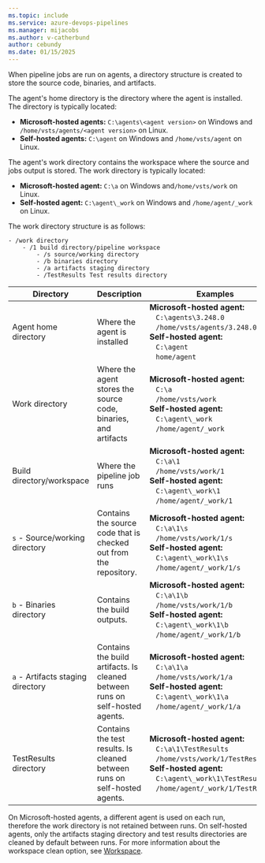 ```yaml
---
ms.topic: include
ms.service: azure-devops-pipelines
ms.manager: mijacobs
ms.author: v-catherbund
author: cebundy
ms.date: 01/15/2025
---
```


When pipeline jobs are run on agents, a directory structure is created to store the source code, binaries, and artifacts. 

The agent's home directory is the directory where the agent is installed. The directory is typically located:

- **Microsoft-hosted agents:** `C:\agents\<agent version>` on Windows and `/home/vsts/agents/<agent version>` on Linux. 
- **Self-hosted agents:** `C:\agent` on Windows and `/home/vsts/agent` on Linux.

The agent's work directory contains the workspace where the source and jobs output is stored. The work directory is typically located:

- **Microsoft-hosted agent:** `C:\a` on Windows and`/home/vsts/work` on Linux. 
- **Self-hosted agent:** `C:\agent\_work` on Windows and `/home/agent/_work` on Linux.

The work directory structure is as follows:

    - /work directory
        - /1 build directory/pipeline workspace
            - /s source/working directory
            - /b binaries directory
            - /a artifacts staging directory
            - /TestResults Test results directory

| Directory | Description | Examples | Predefined variables |
|-----------|-------------|----------|------------|
|Agent home directory| Where the agent is installed | **Microsoft-hosted agent:** <br> &nbsp;&nbsp;&nbsp;`C:\agents\3.248.0`<br> &nbsp;&nbsp;&nbsp;`/home/vsts/agents/3.248.0`<br> **Self-hosted agent:**<br> &nbsp;&nbsp;&nbsp;`C:\agent`<br> &nbsp;&nbsp;&nbsp;`home/agent` | `Agent.HomeDirectory` |
|Work directory| Where the agent stores the source code, binaries, and artifacts | **Microsoft-hosted agent:** <br> &nbsp;&nbsp;&nbsp;`C:\a`<br> &nbsp;&nbsp;&nbsp;`/home/vsts/work`<br> **Self-hosted agent:**<br> &nbsp;&nbsp;&nbsp;`C:\agent\_work`<br> &nbsp;&nbsp;&nbsp;`/home/agent/_work` | `Agent.WorkFolder`<br> `Agent.RootDirectory` <br> `System.WorkFolder`|
|Build directory/workspace | Where the pipeline job runs | **Microsoft-hosted agent:** <br> &nbsp;&nbsp;&nbsp;`C:\a\1`<br> &nbsp;&nbsp;&nbsp;`/home/vsts/work/1`<br> **Self-hosted agent:**<br> &nbsp;&nbsp;&nbsp;`C:\agent\_work\1`<br> &nbsp;&nbsp;&nbsp;`/home/agent/_work/1` | `Agent.BuildDirectory`<br> `Pipeline.Workspace`|
| `s` - Source/working directory | Contains the source code that is checked out from the repository. | **Microsoft-hosted agent:** <br> &nbsp;&nbsp;&nbsp;`C:\a\1\s`<br> &nbsp;&nbsp;&nbsp;`/home/vsts/work/1/s`<br> **Self-hosted agent:**<br> &nbsp;&nbsp;&nbsp;`C:\agent\_work\1\s`<br> &nbsp;&nbsp;&nbsp;`/home/agent/_work/1/s` | `Build.SourcesDirectory` <br>`Build.RepositoryLocalPath`<br>`System.DefaultWorkingDirectory`|
| `b` - Binaries directory | Contains the build outputs. | **Microsoft-hosted agent:** <br> &nbsp;&nbsp;&nbsp;`C:\a\1\b`<br> &nbsp;&nbsp;&nbsp;`/home/vsts/work/1/b`<br> **Self-hosted agent:**<br> &nbsp;&nbsp;&nbsp;`C:\agent\_work\1\b`<br> &nbsp;&nbsp;&nbsp;`/home/agent/_work/1/b` | `Build.BinariesDirectory`|
| `a` - Artifacts staging directory | Contains the build artifacts. Is cleaned between runs on self-hosted agents. | **Microsoft-hosted agent:** <br> &nbsp;&nbsp;&nbsp;`C:\a\1\a`<br> &nbsp;&nbsp;&nbsp;`/home/vsts/work/1/a`<br> **Self-hosted agent:**<br> &nbsp;&nbsp;&nbsp;`C:\agent\_work\1\a`<br> &nbsp;&nbsp;&nbsp;`/home/agent/_work/1/a` | `Build.StagingDirectory`<br>`Build.ArtifactStagingDirectory` <br>`System.ArtifactsDirectory`|
| TestResults directory | Contains the test results. Is cleaned between runs on self-hosted agents.| **Microsoft-hosted agent:** <br> &nbsp;&nbsp;&nbsp;`C:\a\1\TestResults`<br> &nbsp;&nbsp;&nbsp;`/home/vsts/work/1/TestResults`<br> **Self-hosted agent:**<br> &nbsp;&nbsp;&nbsp;`C:\agent\_work\1\TestResults`<br> &nbsp;&nbsp;&nbsp;`/home/agent/_work/1/TestResults` | `Common.TestResultsDirectory`|

On Microsoft-hosted agents, a different agent is used on each run, therefore the work directory is not retained between runs. On self-hosted agents, only the artifacts staging directory and test results directories are cleaned by default between runs. For more information about the workspace clean option, see [Workspace](../../process/phases.md#workspace).